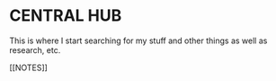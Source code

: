 # CENTRAL HUB

This is where I start searching for my stuff and other things as well as research, etc.

[[NOTES]]